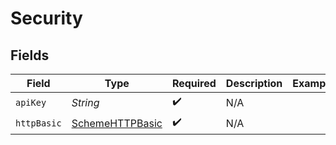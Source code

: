 # Security


## Fields

| Field                                                     | Type                                                      | Required                                                  | Description                                               | Example                                                   |
| --------------------------------------------------------- | --------------------------------------------------------- | --------------------------------------------------------- | --------------------------------------------------------- | --------------------------------------------------------- |
| `apiKey`                                                  | *String*                                                  | :heavy_check_mark:                                        | N/A                                                       |                                                           |
| `httpBasic`                                               | [SchemeHTTPBasic](../../models/shared/SchemeHTTPBasic.md) | :heavy_check_mark:                                        | N/A                                                       |                                                           |